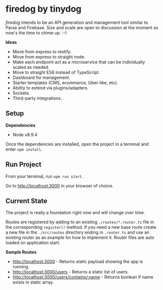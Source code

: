 # firedog by tinydog

_firedog_ intends to be an API generation and management tool similar to Parse and Firebase. Size and scale are open to discussion at the moment so now's the time to chime up.  :-)

**Ideas**
* Move from express to restify.
* Move from express to straight node.
* Make each endpoint act as a microservice that can be individually scaled as needed.
* Move to straight ES6 instead of TypeScript.
* Dashboard for management.
* Starter templates (CMS, ecommerce, Uber-like, etc).
* Ability to extend via plugins/adapters.
* Sockets.
* Third-party integrations.

## Setup

**Dependencies**
* Node v8.9.4

Once the dependencies are installed, open the project in a terminal and enter ```npm install```.

## Run Project

From your terminal, run ```npm run start```.

Go to [http://localhost:3000](http://localhost:3000) in your browser of choice.

## Current State

The project is really a foundation right now and will change over time.

Routes are registered by adding to an existing ```./routes/*.router.ts``` file in the corresponding ```register()``` method. If you need a new base route create a new file in the ```./src/routes``` directory ending in ```.router.ts``` and use an existing router as an example for how to implement it. Router files are auto loaded on application start.

**Sample Routes**
* [http://localhost:3000](http://localhost:3000) - Returns static payload showing the app is running.
* [http://localhost:3000/users](http://localhost:3000/users) - Returns a static list of users.
* [http://localhost:3000/users/contains/:name](http://localhost:3000/users/contains/joshua) - Returns boolean if name exists in static array.
